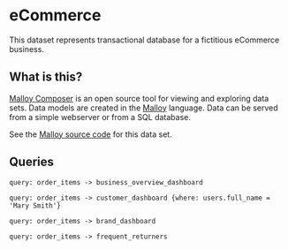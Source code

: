 # eCommerce
This dataset represents transactional database for a fictitious eCommerce business. 

## What is this?

[Malloy Composer](https://github.com/malloydata/malloy-composer) is an open source tool for viewing and exploring data sets.  Data models are created in the  [Malloy](https://github.com/malloydata/malloy/) language.  Data can be served from a simple webserver or from a SQL database.  

See the [Malloy source code](https://github.com/malloydata/malloy-samples/tree/main/bigquery/ecommerce) for this data set.


## Queries

<!-- malloy-query
name="Business Overview"
description="A high level overview of the performance of the business"
model="./ecommerce.malloy"
renderer="dashboard"
-->
```malloy
query: order_items -> business_overview_dashboard
```

<!-- malloy-query
name="Customer Look-up"
description="Look up information about a customer and view their history."
model="./ecommerce.malloy"
renderer="dashboard"
-->
```malloy
query: order_items -> customer_dashboard {where: users.full_name = 'Mary Smith'}
```

<!-- malloy-query
name="Brand Dashboard"
description="An overview of brand performance"
model="./ecommerce.malloy"
renderer="dashboard"
-->
```malloy
query: order_items -> brand_dashboard
```

<!-- malloy-query
name="Frequent Returners"
description="Lists individuals who return a lot of merchandise"
model="./ecommerce.malloy"
renderer="table"
-->
```malloy
query: order_items -> frequent_returners
```

